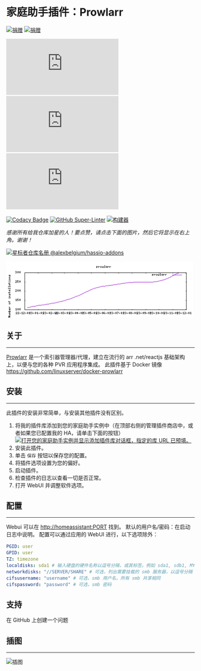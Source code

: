 # 家庭助手插件：Prowlarr

[![捐赠][donation-badge]](https://www.buymeacoffee.com/alexbelgium)
[![捐赠][paypal-badge]](https://www.paypal.com/donate/?hosted_button_id=DZFULJZTP3UQA)

![版本](https://img.shields.io/badge/dynamic/json?label=版本&query=%24.version&url=https%3A%2F%2Fraw.githubusercontent.com%2Falexbelgium%2Fhassio-addons%2Fmaster%2Fprowlarr%2Fconfig.json)
![入口](https://img.shields.io/badge/dynamic/json?label=入口&query=%24.ingress&url=https%3A%2F%2Fraw.githubusercontent.com%2Falexbelgium%2Fhassio-addons%2Fmaster%2Fprowlarr%2Fconfig.json)
![架构](https://img.shields.io/badge/dynamic/json?color=success&label=架构&query=%24.arch&url=https%3A%2F%2Fraw.githubusercontent.com%2Falexbelgium%2Fhassio-addons%2Fmaster%2Fprowlarr%2Fconfig.json)

[![Codacy Badge](https://app.codacy.com/project/badge/Grade/9c6cf10bdbba45ecb202d7f579b5be0e)](https://www.codacy.com/gh/alexbelgium/hassio-addons/dashboard?utm_source=github.com&utm_medium=referral&utm_content=alexbelgium/hassio-addons&utm_campaign=Badge_Grade)
[![GitHub Super-Linter](https://img.shields.io/github/actions/workflow/status/alexbelgium/hassio-addons/weekly-supelinter.yaml?label=代码%20检查)](https://github.com/alexbelgium/hassio-addons/actions/workflows/weekly-supelinter.yaml)
[![构建器](https://img.shields.io/github/actions/workflow/status/alexbelgium/hassio-addons/onpush_builder.yaml?label=构建器)](https://github.com/alexbelgium/hassio-addons/actions/workflows/onpush_builder.yaml)

[donation-badge]: https://img.shields.io/badge/Buy%20me%20a%20coffee%20(no%20paypal)-%23d32f2f?logo=buy-me-a-coffee&style=flat&logoColor=white
[paypal-badge]: https://img.shields.io/badge/Buy%20me%20a%20coffee%20with%20Paypal-0070BA?logo=paypal&style=flat&logoColor=white

_感谢所有给我仓库加星的人！要点赞，请点击下面的图片，然后它将显示在右上角。谢谢！_

[![星标者仓库名册 @alexbelgium/hassio-addons](https://raw.githubusercontent.com/alexbelgium/hassio-addons/master/.github/stars2.svg)](https://github.com/alexbelgium/hassio-addons/stargazers)

![下载进展](https://raw.githubusercontent.com/alexbelgium/hassio-addons/master/prowlarr/stats.png)

## 关于

---

[Prowlarr](https://github.com/Prowlarr/Prowlarr) 是一个索引器管理器/代理，建立在流行的 arr .net/reactjs 基础架构上，以便与您的各种 PVR 应用程序集成。
此插件基于 Docker 镜像 https://github.com/linuxserver/docker-prowlarr

## 安装

---

此插件的安装非常简单，与安装其他插件没有区别。

1. 将我的插件库添加到您的家庭助手实例中（在顶部右侧的管理插件商店中，或者如果您已配置我的 HA，请单击下面的按钮）
   [![打开您的家庭助手实例并显示添加插件库对话框，指定的库 URL 已预填。](https://my.home-assistant.io/badges/supervisor_add_addon_repository.svg)](https://my.home-assistant.io/redirect/supervisor_add_addon_repository/?repository_url=https%3A%2F%2Fgithub.com%2Falexbelgium%2Fhassio-addons)
2. 安装此插件。
3. 单击 `保存` 按钮以保存您的配置。
4. 将插件选项设置为您的偏好。
5. 启动插件。
6. 检查插件的日志以查看一切是否正常。
7. 打开 WebUI 并调整软件选项。

## 配置

---

Webui 可以在 <http://homeassistant:PORT> 找到。
默认的用户名/密码：在启动日志中说明。
配置可以通过应用的 WebUI 进行，以下选项除外：

```yaml
PGID: user
GPID: user
TZ: timezone
localdisks: sda1 # 输入硬盘的硬件名称以逗号分隔，或其标签。例如 sda1, sdb1, MYNAS...
networkdisks: "//SERVER/SHARE" # 可选，列出需要挂载的 smb 服务器，以逗号分隔
cifsusername: "username" # 可选，smb 用户名，所有 smb 共享相同
cifspassword: "password" # 可选，smb 密码
```

## 支持

在 GitHub 上创建一个问题

## 插图

---

![插图](https://wiki.servarr.com/assets/prowlarr/hist_1_history.png)

[repository]: https://github.com/alexbelgium/hassio-addons